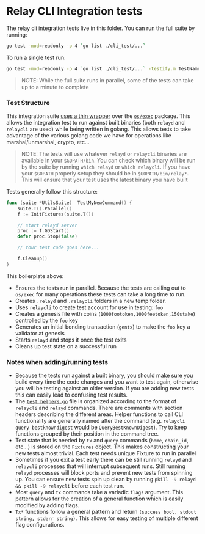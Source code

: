 # Relay CLI Integration tests

The relay cli integration tests live in this folder. You can run the full suite by running:

```bash
go test -mod=readonly -p 4 `go list ./cli_test/...`
```

 To run a single test run:
 ```bash
 go test -mod=readonly -p 4 `go list ./cli_test/...` -testify.m TestName
 ```

> NOTE: While the full suite runs in parallel, some of the tests can take up to a minute to complete

### Test Structure

This integration suite [uses a thin wrapper](https://godoc.org/github.com/cosmos/cosmos-sdk/tests) over the [`os/exec`](https://golang.org/pkg/os/exec/) package. This allows the integration test to run against built binaries (both `relayd` and `relaycli` are used) while being written in golang. This allows tests to take advantage of the various golang code we have for operations like marshal/unmarshal, crypto, etc...

> NOTE: The tests will use whatever `relayd` or `relaycli` binaries are available in your `$GOPATH/bin`. You can check which binary will be run by the suite by running `which relayd` or `which relaycli`. If you have your `$GOPATH` properly setup they should be in `$GOPATH/bin/relay*`. This will ensure that your test uses the latest binary you have built

Tests generally follow this structure:

```go
func (suite *UtilsSuite)  TestMyNewCommand() {
    suite.T().Parallel()
    f := InitFixtures(suite.T())

    // start relayd server
    proc := f.GDStart()
    defer proc.Stop(false)

    // Your test code goes here...

    f.Cleanup()
}
```

This boilerplate above:

- Ensures the tests run in parallel. Because the tests are calling out to `os/exec` for many operations these tests can take a long time to run.
- Creates `.relayd` and `.relaycli` folders in a new temp folder.
- Uses `relaycli` to create test account for use in testing: `foo`
- Creates a genesis file with coins (`1000footoken,1000feetoken,150stake`) controlled by the `foo` key
- Generates an initial bonding transaction (`gentx`) to make the `foo` key a validator at genesis
- Starts `relayd` and stops it once the test exits
- Cleans up test state on a successful run

### Notes when adding/running tests

- Because the tests run against a built binary, you should make sure you build every time the code changes and you want to test again, otherwise you will be testing against an older version. If you are adding new tests this can easily lead to confusing test results.
- The [`test_helpers.go`](./test_helpers.go) file is organized according to the format of `relaycli` and `relayd` commands. There are comments with section headers describing the different areas. Helper functions to call CLI functionality are generally named after the command (e.g. `relaycli query bestknowndigest` would be `QueryBestKnownDigest`). Try to keep functions grouped by their position in the command tree.
- Test state that is needed by `tx` and `query` commands (`home`, `chain_id`, etc...) is stored on the `Fixtures` object. This makes constructing your new tests almost trivial. Each test needs unique Fixture to run in parallel
- Sometimes if you exit a test early there can be still running `relayd` and `relaycli` processes that will interrupt subsequent runs. Still running `relayd` processes will block ports and prevent new tests from spinning up. You can ensure new tests spin up clean by running `pkill -9 relayd && pkill -9 relaycli` before each test run.
- Most `query` and `tx` commands take a variadic `flags` argument. This pattern allows for the creation of a general function which is easily modified by adding flags.
- `Tx*` functions follow a general pattern and return `(success bool, stdout string, stderr string)`. This allows for easy testing of multiple different flag configurations.
